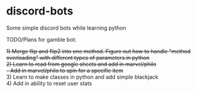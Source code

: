 # discord-bots
Some simple discord bots while learning python

TODO/Plans for gamble bot:

 <strike> 1) Merge flip and flip2 into one method. Figure out how to handle "method overloading" with different types of parameters in python  
  2) Learn to read from google sheets and add in marvel/philo  
     - Add in marvel/philo to spin for a specific item</strike>  
  3) Learn to make classes in python and add simple blackjack  
  4) Add in ability to reset user stats
